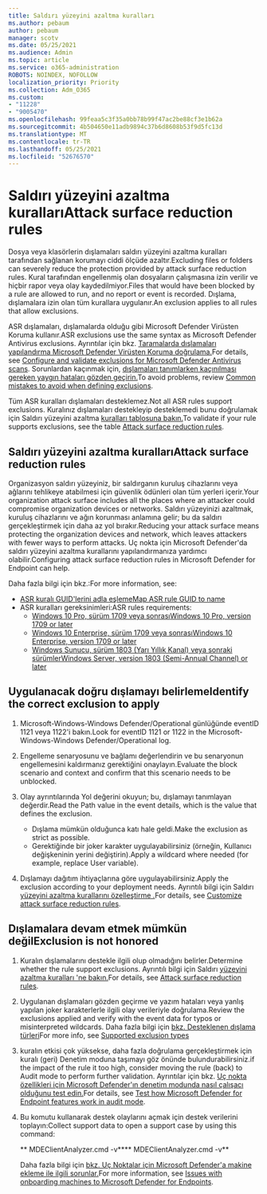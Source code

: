 ```yaml
---
title: Saldırı yüzeyini azaltma kuralları
ms.author: pebaum
author: pebaum
manager: scotv
ms.date: 05/25/2021
ms.audience: Admin
ms.topic: article
ms.service: o365-administration
ROBOTS: NOINDEX, NOFOLLOW
localization_priority: Priority
ms.collection: Adm_O365
ms.custom:
- "11228"
- "9005470"
ms.openlocfilehash: 99feaa5c3f35a0bb78b99f47ac2be88cf3e1b62a
ms.sourcegitcommit: 4b504650e11adb9894c37b6d8608b53f9d5fc13d
ms.translationtype: MT
ms.contentlocale: tr-TR
ms.lasthandoff: 05/25/2021
ms.locfileid: "52676570"
---
```

# <a name="attack-surface-reduction-rules"></a><span data-ttu-id="d8dcc-102">Saldırı yüzeyini azaltma kuralları</span><span class="sxs-lookup"><span data-stu-id="d8dcc-102">Attack surface reduction rules</span></span>

<span data-ttu-id="d8dcc-103">Dosya veya klasörlerin dışlamaları saldırı yüzeyini azaltma kuralları tarafından sağlanan korumayı ciddi ölçüde azaltır.</span><span class="sxs-lookup"><span data-stu-id="d8dcc-103">Excluding files or folders can severely reduce the protection provided by attack surface reduction rules.</span></span> <span data-ttu-id="d8dcc-104">Kural tarafından engellenmiş olan dosyaların çalışmasına izin verilir ve hiçbir rapor veya olay kaydedilmiyor.</span><span class="sxs-lookup"><span data-stu-id="d8dcc-104">Files that would have been blocked by a rule are allowed to run, and no report or event is recorded.</span></span> <span data-ttu-id="d8dcc-105">Dışlama, dışlamalara izin olan tüm kurallara uygulanır.</span><span class="sxs-lookup"><span data-stu-id="d8dcc-105">An exclusion applies to all rules that allow exclusions.</span></span>

<span data-ttu-id="d8dcc-106">ASR dışlamaları, dışlamalarda olduğu gibi Microsoft Defender Virüsten Koruma kullanır.</span><span class="sxs-lookup"><span data-stu-id="d8dcc-106">ASR exclusions use the same syntax as Microsoft Defender Antivirus exclusions.</span></span> <span data-ttu-id="d8dcc-107">Ayrıntılar için bkz. [Taramalarda dışlamaları yapılandırma Microsoft Defender Virüsten Koruma doğrulama.](/microsoft-365/security/defender-endpoint/configure-exclusions-microsoft-defender-antivirus)</span><span class="sxs-lookup"><span data-stu-id="d8dcc-107">For details, see [Configure and validate exclusions for Microsoft Defender Antivirus scans](/microsoft-365/security/defender-endpoint/configure-exclusions-microsoft-defender-antivirus).</span></span> <span data-ttu-id="d8dcc-108">Sorunlardan kaçınmak için, [dışlamaları tanımlarken kaçınılması gereken yaygın hataları gözden geçirin.](/microsoft-365/security/defender-endpoint/common-exclusion-mistakes-microsoft-defender-antivirus)</span><span class="sxs-lookup"><span data-stu-id="d8dcc-108">To avoid problems, review [Common mistakes to avoid when defining exclusions](/microsoft-365/security/defender-endpoint/common-exclusion-mistakes-microsoft-defender-antivirus).</span></span>

<span data-ttu-id="d8dcc-109">Tüm ASR kuralları dışlamaları desteklemez.</span><span class="sxs-lookup"><span data-stu-id="d8dcc-109">Not all ASR rules support exclusions.</span></span> <span data-ttu-id="d8dcc-110">Kuralınız dışlamaları destekleyip desteklemedi bunu doğrulamak için Saldırı yüzeyini azaltma [kuralları tablosuna bakın.](/microsoft-365/security/defender-endpoint/attack-surface-reduction#attack-surface-reduction-rules)</span><span class="sxs-lookup"><span data-stu-id="d8dcc-110">To validate if your rule supports exclusions, see the table [Attack surface reduction rules](/microsoft-365/security/defender-endpoint/attack-surface-reduction#attack-surface-reduction-rules).</span></span>

## <a name="attack-surface-reduction-rules"></a><span data-ttu-id="d8dcc-111">Saldırı yüzeyini azaltma kuralları</span><span class="sxs-lookup"><span data-stu-id="d8dcc-111">Attack surface reduction rules</span></span>

<span data-ttu-id="d8dcc-112">Organizasyon saldırı yüzeyiniz, bir saldırganın kuruluş cihazlarını veya ağlarını tehlikeye atabilmesi için güvenlik ödünleri olan tüm yerleri içerir.</span><span class="sxs-lookup"><span data-stu-id="d8dcc-112">Your organization attack surface includes all the places where an attacker could compromise organization devices or networks.</span></span> <span data-ttu-id="d8dcc-113">Saldırı yüzeyinizi azaltmak, kuruluş cihazlarını ve ağın korunması anlamına gelir; bu da saldırı gerçekleştirmek için daha az yol bırakır.</span><span class="sxs-lookup"><span data-stu-id="d8dcc-113">Reducing your attack surface means protecting the organization devices and network, which leaves attackers with fewer ways to perform attacks.</span></span> <span data-ttu-id="d8dcc-114">Uç nokta için Microsoft Defender'da saldırı yüzeyini azaltma kurallarını yapılandırmanıza yardımcı olabilir.</span><span class="sxs-lookup"><span data-stu-id="d8dcc-114">Configuring attack surface reduction rules in Microsoft Defender for Endpoint can help.</span></span>

<span data-ttu-id="d8dcc-115">Daha fazla bilgi için bkz.:</span><span class="sxs-lookup"><span data-stu-id="d8dcc-115">For more information, see:</span></span>

- [<span data-ttu-id="d8dcc-116">ASR kuralı GUID'lerini adla eşleme</span><span class="sxs-lookup"><span data-stu-id="d8dcc-116">Map ASR rule GUID to name</span></span>](/microsoft-365/security/defender-endpoint/attack-surface-reduction#attack-surface-reduction-rules)
- <span data-ttu-id="d8dcc-117">ASR kuralları gereksinimleri:</span><span class="sxs-lookup"><span data-stu-id="d8dcc-117">ASR rules requirements:</span></span>
    - [<span data-ttu-id="d8dcc-118">Windows 10 Pro, sürüm 1709 veya sonrası</span><span class="sxs-lookup"><span data-stu-id="d8dcc-118">Windows 10 Pro, version 1709 or later</span></span>](/windows/whats-new/whats-new-windows-10-version-1709)
    - [<span data-ttu-id="d8dcc-119">Windows 10 Enterprise, sürüm 1709 veya sonrası</span><span class="sxs-lookup"><span data-stu-id="d8dcc-119">Windows 10 Enterprise, version 1709 or later</span></span>](/windows/whats-new/whats-new-windows-10-version-1709)
    - [<span data-ttu-id="d8dcc-120">Windows Sunucu, sürüm 1803 (Yarı Yıllık Kanal) veya sonraki sürümler</span><span class="sxs-lookup"><span data-stu-id="d8dcc-120">Windows Server, version 1803 (Semi-Annual Channel) or later</span></span>](/windows-server/get-started/whats-new-in-windows-server-1803)

## <a name="identify-the-correct-exclusion-to-apply"></a><span data-ttu-id="d8dcc-121">Uygulanacak doğru dışlamayı belirleme</span><span class="sxs-lookup"><span data-stu-id="d8dcc-121">Identify the correct exclusion to apply</span></span>

1. <span data-ttu-id="d8dcc-122">Microsoft-Windows-Windows Defender/Operational günlüğünde eventID 1121 veya 1122'i bakın.</span><span class="sxs-lookup"><span data-stu-id="d8dcc-122">Look for eventID 1121 or 1122 in the Microsoft-Windows-Windows Defender/Operational log.</span></span>

1. <span data-ttu-id="d8dcc-123">Engelleme senaryosunu ve bağlamı değerlendirin ve bu senaryonun engellemesini kaldırmanız gerektiğini onaylayın.</span><span class="sxs-lookup"><span data-stu-id="d8dcc-123">Evaluate the block scenario and context and confirm that this scenario needs to be unblocked.</span></span>

1. <span data-ttu-id="d8dcc-124">Olay ayrıntılarında Yol değerini okuyun; bu, dışlamayı tanımlayan değerdir.</span><span class="sxs-lookup"><span data-stu-id="d8dcc-124">Read the Path value in the event details, which is the value that defines the exclusion.</span></span>
    - <span data-ttu-id="d8dcc-125">Dışlama mümkün olduğunca katı hale geldi.</span><span class="sxs-lookup"><span data-stu-id="d8dcc-125">Make the exclusion as strict as possible.</span></span>
    - <span data-ttu-id="d8dcc-126">Gerektiğinde bir joker karakter uygulayabilirsiniz (örneğin, Kullanıcı değişkeninin yerini değiştirin).</span><span class="sxs-lookup"><span data-stu-id="d8dcc-126">Apply a wildcard where needed (for example, replace User variable).</span></span>

1. <span data-ttu-id="d8dcc-127">Dışlamayı dağıtım ihtiyaçlarına göre uygulayabilirsiniz.</span><span class="sxs-lookup"><span data-stu-id="d8dcc-127">Apply the exclusion according to your deployment needs.</span></span> <span data-ttu-id="d8dcc-128">Ayrıntılı bilgi için Saldırı [yüzeyini azaltma kurallarını özelleştirme .](/microsoft-365/security/defender-endpoint/customize-attack-surface-reduction)</span><span class="sxs-lookup"><span data-stu-id="d8dcc-128">For details, see [Customize attack surface reduction rules](/microsoft-365/security/defender-endpoint/customize-attack-surface-reduction).</span></span>

## <a name="exclusion-is-not-honored"></a><span data-ttu-id="d8dcc-129">Dışlamalara devam etmek mümkün değil</span><span class="sxs-lookup"><span data-stu-id="d8dcc-129">Exclusion is not honored</span></span>

1. <span data-ttu-id="d8dcc-130">Kuralın dışlamalarını destekle ilgili olup olmadığını belirler.</span><span class="sxs-lookup"><span data-stu-id="d8dcc-130">Determine whether the rule support exclusions.</span></span> <span data-ttu-id="d8dcc-131">Ayrıntılı bilgi için Saldırı [yüzeyini azaltma kuralları 'ne bakın.](/microsoft-365/security/defender-endpoint/attack-surface-reduction#attack-surface-reduction-rules)</span><span class="sxs-lookup"><span data-stu-id="d8dcc-131">For details, see [Attack surface reduction rules](/microsoft-365/security/defender-endpoint/attack-surface-reduction#attack-surface-reduction-rules).</span></span>

1. <span data-ttu-id="d8dcc-132">Uygulanan dışlamaları gözden geçirme ve yazım hataları veya yanlış yapılan joker karakterlerle ilgili olay verileriyle doğrulama.</span><span class="sxs-lookup"><span data-stu-id="d8dcc-132">Review the exclusions applied and verify with the event data for typos or misinterpreted wildcards.</span></span> <span data-ttu-id="d8dcc-133">Daha fazla bilgi için [bkz. Desteklenen dışlama türleri](/microsoft-365/security/defender-endpoint/mac-exclusions#supported-exclusion-types)</span><span class="sxs-lookup"><span data-stu-id="d8dcc-133">For more info, see [Supported exclusion types](/microsoft-365/security/defender-endpoint/mac-exclusions#supported-exclusion-types)</span></span>

1. <span data-ttu-id="d8dcc-134">kuralın etkisi çok yüksekse, daha fazla doğrulama gerçekleştirmek için kuralı (geri) Denetim moduna taşımayı göz önünde bulundurabilirsiniz.</span><span class="sxs-lookup"><span data-stu-id="d8dcc-134">if the impact of the rule it too high, consider moving the rule (back) to Audit mode to perform further validation.</span></span> <span data-ttu-id="d8dcc-135">Ayrıntılar için bkz. [Uç nokta özellikleri için Microsoft Defender'ın denetim modunda nasıl çalışacı olduğunu test edin.](/microsoft-365/security/defender-endpoint/audit-windows-defender)</span><span class="sxs-lookup"><span data-stu-id="d8dcc-135">For details, see [Test how Microsoft Defender for Endpoint features work in audit mode](/microsoft-365/security/defender-endpoint/audit-windows-defender).</span></span>

1. <span data-ttu-id="d8dcc-136">Bu komutu kullanarak destek olaylarını açmak için destek verilerini toplayın:</span><span class="sxs-lookup"><span data-stu-id="d8dcc-136">Collect support data to open a support case by using this command:</span></span>
    
   <span data-ttu-id="d8dcc-137">\*\* MDEClientAnalyzer.cmd -v\*\*</span><span class="sxs-lookup"><span data-stu-id="d8dcc-137">\*\* MDEClientAnalyzer.cmd -v\*\*</span></span>

    <span data-ttu-id="d8dcc-138">Daha fazla bilgi için [bkz. Uç Noktalar için Microsoft Defender'a makine ekleme ile ilgili sorunlar.](issues-with-onboarding-machines.md)</span><span class="sxs-lookup"><span data-stu-id="d8dcc-138">For more information, see [Issues with onboarding machines to Microsoft Defender for Endpoints](issues-with-onboarding-machines.md).</span></span>
